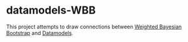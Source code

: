 # datamodels-WBB

This project attempts to draw connections between [Weighted Bayesian Bootstrap](https://arxiv.org/abs/1803.04559) and [Datamodels](https://arxiv.org/abs/2202.00622).
